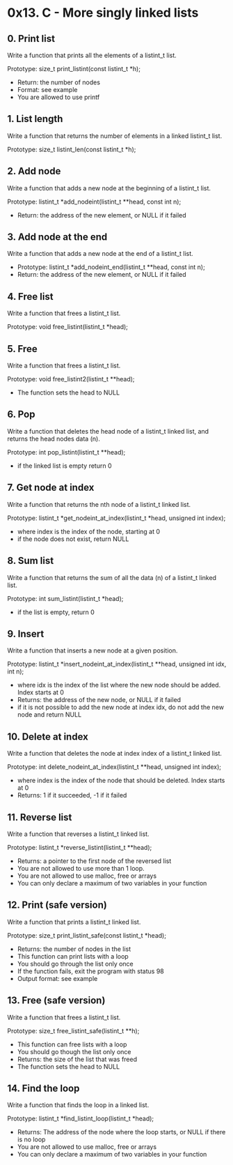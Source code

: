 # 0x13. C - More singly linked lists

## 0. Print list 
Write a function that prints all the elements of a listint_t list.

Prototype: size_t print_listint(const listint_t *h);
- Return: the number of nodes
- Format: see example
- You are allowed to use printf

## 1. List length
Write a function that returns the number of elements in a linked listint_t list.

Prototype: size_t listint_len(const listint_t *h);

## 2. Add node
Write a function that adds a new node at the beginning of a listint_t list.

Prototype: listint_t *add_nodeint(listint_t **head, const int n);
- Return: the address of the new element, or NULL if it failed

## 3. Add node at the end 
Write a function that adds a new node at the end of a listint_t list.

- Prototype: listint_t *add_nodeint_end(listint_t **head, const int n);
- Return: the address of the new element, or NULL if it failed

## 4. Free list 
Write a function that frees a listint_t list.

Prototype: void free_listint(listint_t *head);

## 5. Free
Write a function that frees a listint_t list.

Prototype: void free_listint2(listint_t **head);
- The function sets the head to NULL

## 6. Pop
Write a function that deletes the head node of a listint_t linked list, and returns the head nodes data (n).

Prototype: int pop_listint(listint_t **head);
- if the linked list is empty return 0

## 7. Get node at index

Write a function that returns the nth node of a listint_t linked list.

Prototype: listint_t *get_nodeint_at_index(listint_t *head, unsigned int index);
- where index is the index of the node, starting at 0
- if the node does not exist, return NULL

## 8. Sum list
Write a function that returns the sum of all the data (n) of a listint_t linked list.

Prototype: int sum_listint(listint_t *head);
- if the list is empty, return 0

## 9. Insert
Write a function that inserts a new node at a given position.

Prototype: listint_t *insert_nodeint_at_index(listint_t **head, unsigned int idx, int n);
- where idx is the index of the list where the new node should be added. Index starts at 0
- Returns: the address of the new node, or NULL if it failed
- if it is not possible to add the new node at index idx, do not add the new node and return NULL

## 10. Delete at index
Write a function that deletes the node at index index of a listint_t linked list.

Prototype: int delete_nodeint_at_index(listint_t **head, unsigned int index);
- where index is the index of the node that should be deleted. Index starts at 0
- Returns: 1 if it succeeded, -1 if it failed

## 11. Reverse list

Write a function that reverses a listint_t linked list.

Prototype: listint_t *reverse_listint(listint_t **head);
- Returns: a pointer to the first node of the reversed list
- You are not allowed to use more than 1 loop.
- You are not allowed to use malloc, free or arrays
- You can only declare a maximum of two variables in your function

## 12. Print (safe version)

Write a function that prints a listint_t linked list.

Prototype: size_t print_listint_safe(const listint_t *head);
- Returns: the number of nodes in the list
- This function can print lists with a loop
- You should go through the list only once
- If the function fails, exit the program with status 98
- Output format: see example

## 13. Free (safe version)

Write a function that frees a listint_t list.

Prototype: size_t free_listint_safe(listint_t **h);
- This function can free lists with a loop
- You should go though the list only once
- Returns: the size of the list that was freed
- The function sets the head to NULL

## 14. Find the loop 

Write a function that finds the loop in a linked list.

Prototype: listint_t *find_listint_loop(listint_t *head);
- Returns: The address of the node where the loop starts, or NULL if there is no loop
- You are not allowed to use malloc, free or arrays
- You can only declare a maximum of two variables in your function

